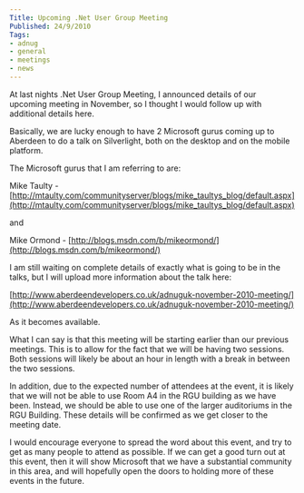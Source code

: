 ```yaml
---
Title: Upcoming .Net User Group Meeting
Published: 24/9/2010
Tags:
- adnug
- general
- meetings
- news
---
```


At last nights .Net User Group Meeting, I announced details of our upcoming meeting in November, so I thought I would follow up with additional details here.

Basically, we are lucky enough to have 2 Microsoft gurus coming up to Aberdeen to do a talk on Silverlight, both on the desktop and on the mobile platform.

The Microsoft gurus that I am referring to are:

Mike Taulty - [http://mtaulty.com/communityserver/blogs/mike_taultys_blog/default.aspx](http://mtaulty.com/communityserver/blogs/mike_taultys_blog/default.aspx)

and

Mike Ormond - [http://blogs.msdn.com/b/mikeormond/](http://blogs.msdn.com/b/mikeormond/)

I am still waiting on complete details of exactly what is going to be in the talks, but I will upload more information about the talk here:

[http://www.aberdeendevelopers.co.uk/adnuguk-november-2010-meeting/](http://www.aberdeendevelopers.co.uk/adnuguk-november-2010-meeting/)

As it becomes available.

What I can say is that this meeting will be starting earlier than our previous meetings. This is to allow for the fact that we will be having two sessions. Both sessions will likely be about an hour in length with a break in between the two sessions.

In addition, due to the expected number of attendees at the event, it is likely that we will not be able to use Room A4 in the RGU building as we have been. Instead, we should be able to use one of the larger auditoriums in the RGU Building. These details will be confirmed as we get closer to the meeting date.

I would encourage everyone to spread the word about this event, and try to get as many people to attend as possible. If we can get a good turn out at this event, then it will show Microsoft that we have a substantial community in this area, and will hopefully open the doors to holding more of these events in the future.

